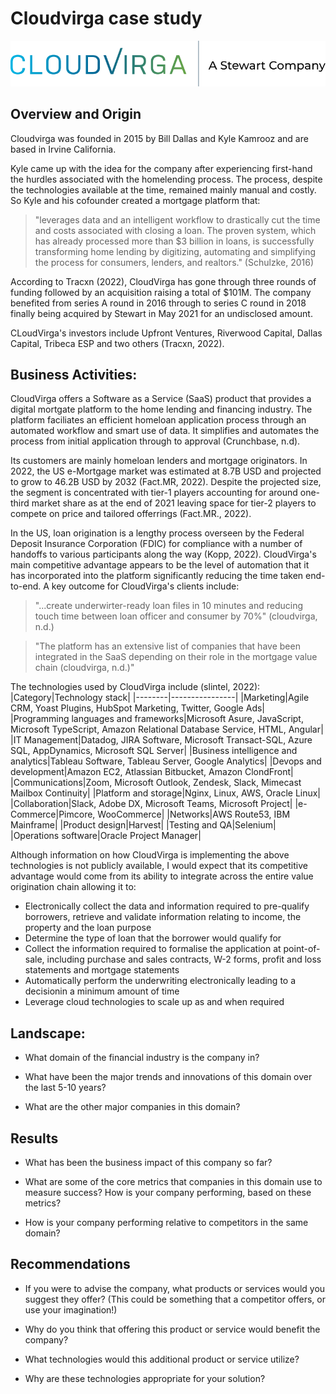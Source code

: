 # Cloudvirga case study

![CloudVirga logo](./images/CV-Stewart-horizontal-5.svg)

## Overview and Origin

Cloudvirga was founded in 2015 by Bill Dallas and Kyle Kamrooz and are based in Irvine California. 

Kyle came up with the idea for the company after experiencing first-hand the hurdles associated with the homelending process.  The process, despite the technologies available at the time, remained mainly manual and costly. So Kyle and his cofounder created a mortgage platform that:
>"leverages data and an intelligent workflow to drastically cut the time and costs associated with closing a loan. The proven system, which has already processed more than $3 billion in loans, is successfully transforming home lending by digitizing, automating and simplifying the process for consumers, lenders, and realtors." (Schulzke, 2016)

According to Tracxn (2022), CloudVirga has gone through three rounds of funding followed by an acquisition raising a total of $101M.  The company benefited from series A round in 2016 through to series C round in 2018 finally being acquired by Stewart in May 2021 for an undisclosed amount. 

CLoudVirga's investors include Upfront Ventures, Riverwood Capital, Dallas Capital, Tribeca ESP and two others (Tracxn, 2022).


## Business Activities:

CloudVirga offers a Software as a Service (SaaS) product that provides a digital mortgate platform to the home lending and financing industry.  The platform faciliates an efficient homeloan application process through an automated workflow and smart use of data.  It simplifies and automates the process from initial application through to approval (Crunchbase, n.d).

Its customers are mainly homeloan lenders and mortgage originators.  In 2022, the US e-Mortgage market was estimated at 8.7B USD and projected to grow to 46.2B USD by 2032 (Fact.MR, 2022).  Despite the projected size, the segment is concentrated with tier-1 players accounting for around one-third market share as at the end of 2021 leaving space for tier-2 players to compete on price and tailored offerrings (Fact.MR., 2022).

In the US, loan origination is a lengthy process overseen by the Federal Deposit Insurance Corporation (FDIC) for compliance with a number of handoffs to various participants along the way (Kopp, 2022).  CloudVirga's main competitive advantage appears to be the level of automation that it has incorporated into the platform significantly reducing the time taken end-to-end.  A key outcome for CloudVirga's clients include:
>"...create underwirter-ready loan files in 10 minutes and reducing touch time between loan officer and consumer by 70%" (cloudvirga, n.d.)

>"The platform has an extensive list of companies that have been integrated in the SaaS depending on their role in the mortgage value chain (cloudvirga, n.d.)"

The technologies used by CloudVirga include (slintel, 2022):
|Category|Technology stack|
|--------|----------------|
|Marketing|Agile CRM, Yoast Plugins, HubSpot Marketing, Twitter, Google Ads|
|Programming languages and frameworks|Microsoft Asure, JavaScript, Microsoft TypeScript, Amazon Relational Database Service, HTML, Angular|
|IT Management|Datadog, JIRA Software, Microsoft Transact-SQL, Azure SQL, AppDynamics, Microsoft SQL Server|
|Business intelligence and analytics|Tableau Software, Tableau Server, Google Analytics|
|Devops and development|Amazon EC2, Atlassian Bitbucket, Amazon ClondFront|
|Communications|Zoom, Microsoft Outlook, Zendesk, Slack, Mimecast Mailbox Continuity|
|Platform and storage|Nginx, Linux, AWS, Oracle Linux|
|Collaboration|Slack, Adobe DX, Microsoft Teams, Microsoft Project|
|e-Commerce|Pimcore, WooCommerce|
|Networks|AWS Route53, IBM Mainframe|
|Product design|Harvest|
|Testing and QA|Selenium|
|Operations software|Oracle Project Manager|


Although information on how CloudVirga is implementing the above technologies is not publicly available, I would expect that its competitive advantage would come from its ability to integrate across the entire value origination chain allowing it to: 
* Electronically collect the data and information required to pre-qualify borrowers, retrieve and validate information relating to income, the property and the loan purpose
* Determine the type of loan that the borrower would qualify for
* Collect the information required to formalise the application at point-of-sale, including purchase and sales contracts, W-2 forms, profit and loss statements and mortgage statements
* Automatically perform the underwriting electronically leading to a decisionin a minimum amount of time
* Leverage cloud technologies to scale up as and when required



## Landscape:

* What domain of the financial industry is the company in?

* What have been the major trends and innovations of this domain over the last 5-10 years?

* What are the other major companies in this domain?


## Results

* What has been the business impact of this company so far?

* What are some of the core metrics that companies in this domain use to measure success? How is your company performing, based on these metrics?

* How is your company performing relative to competitors in the same domain?


## Recommendations

* If you were to advise the company, what products or services would you suggest they offer? (This could be something that a competitor offers, or use your imagination!)

* Why do you think that offering this product or service would benefit the company?

* What technologies would this additional product or service utilize?

* Why are these technologies appropriate for your solution?
